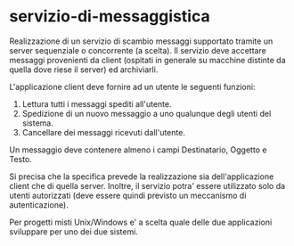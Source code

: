 # servizio-di-messaggistica
Realizzazione di un servizio di scambio messaggi supportato tramite un server
sequenziale o concorrente (a scelta). Il servizio deve accettare messaggi
provenienti da client (ospitati in generale su macchine distinte da quella
dove riese il server) ed archiviarli. 

L'applicazione client deve fornire ad un utente le seguenti funzioni:
1. Lettura tutti i messaggi spediti all'utente.
2. Spedizione di un nuovo messaggio a uno qualunque degli utenti del sistema.
3. Cancellare dei messaggi ricevuti dall'utente.

Un messaggio deve contenere almeno i campi Destinatario, Oggetto e Testo.

Si precisa che la specifica prevede la realizzazione sia dell'applicazione client
che di quella server. Inoltre, il servizio potra' essere utilizzato solo
da utenti autorizzati (deve essere quindi previsto un meccanismo di autenticazione).                       

Per progetti misti Unix/Windows e' a scelta quale delle due applicazioni
sviluppare per uno dei due sistemi.
